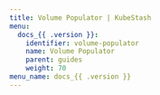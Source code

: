 ```yaml
---
title: Volume Populator | KubeStash
menu:
  docs_{{ .version }}:
    identifier: volume-populator
    name: Volume Populator
    parent: guides
    weight: 70
menu_name: docs_{{ .version }}
---
```

